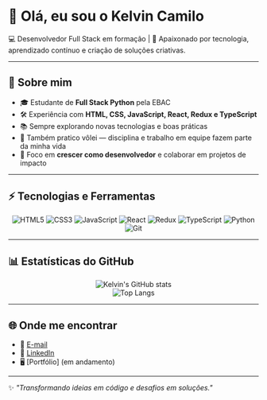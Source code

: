 # 👋 Olá, eu sou o Kelvin Camilo  

💻 Desenvolvedor Full Stack em formação | 🚀 Apaixonado por tecnologia, aprendizado contínuo e criação de soluções criativas.  

---

## 🌟 Sobre mim  
- 🎓 Estudante de **Full Stack Python** pela EBAC  
- 🛠️ Experiência com **HTML, CSS, JavaScript, React, Redux e TypeScript**  
- 📚 Sempre explorando novas tecnologias e boas práticas  
- 🏐 Também pratico vôlei — disciplina e trabalho em equipe fazem parte da minha vida  
- 🎯 Foco em **crescer como desenvolvedor** e colaborar em projetos de impacto  

---

## ⚡ Tecnologias e Ferramentas  
<div align="center">
  
![HTML5](https://img.shields.io/badge/-HTML5-E34F26?style=flat&logo=html5&logoColor=white)
![CSS3](https://img.shields.io/badge/-CSS3-1572B6?style=flat&logo=css3&logoColor=white)
![JavaScript](https://img.shields.io/badge/-JavaScript-F7DF1E?style=flat&logo=javascript&logoColor=black)
![React](https://img.shields.io/badge/-React-61DAFB?style=flat&logo=react&logoColor=black)
![Redux](https://img.shields.io/badge/-Redux-764ABC?style=flat&logo=redux&logoColor=white)
![TypeScript](https://img.shields.io/badge/-TypeScript-3178C6?style=flat&logo=typescript&logoColor=white)
![Python](https://img.shields.io/badge/-Python-3776AB?style=flat&logo=python&logoColor=white)
![Git](https://img.shields.io/badge/-Git-F05032?style=flat&logo=git&logoColor=white)

</div>

---

## 📊 Estatísticas do GitHub  
<div align="center">

![Kelvin's GitHub stats](https://github-readme-stats.vercel.app/api?username=kellzero&show_icons=true&theme=tokyonight)  
![Top Langs](https://github-readme-stats.vercel.app/api/top-langs/?username=kellzero&layout=compact&theme=tokyonight)

</div>

---

## 🌐 Onde me encontrar  
- 📩 [E-mail](mailto:kellzer01@gmail.com)  
- 💼 [LinkedIn](https://www.linkedin.com/in/kelvin-camilofullstack/)  
- 🖥️ [Portfólio] (em andamento)

---

✨ _"Transformando ideias em código e desafios em soluções."_  

